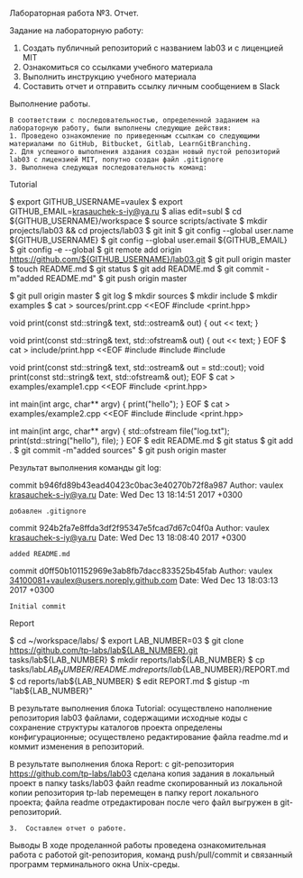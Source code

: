 Лабораторная работа №3. Отчет.

Задание на лабораторную работу:

1. Создать публичный репозиторий с названием lab03 и с лиценцией MIT 
2. Ознакомиться со ссылками учебного материала 
3. Выполнить инструкцию учебного материала 
4. Составить отчет и отправить ссылку личным сообщением в Slack 

Выполнение работы.
	
	В соответствии с последовательностью, определенной заданием на лабораторную работу, были выполнены следующие действия:
	1. Проведено ознакомление по приведенным ссылкам со следующими материалами по GitHub, Bitbucket, Gitlab, LearnGitBranching.
	2. Для успешного выполнения аздания создан новый пустой репозиторий lab03 с лицензией MIT, попутно создан файл .gitignore 
	3. Выполнена следующая последовательность команд:

Tutorial

$ export GITHUB_USERNAME=vaulex
$ export GITHUB_EMAIL=krasauchek-s-iy@ya.ru
$ alias edit=subl
$ cd ${GITHUB_USERNAME}/workspace
$ source scripts/activate
$ mkdir projects/lab03 && cd projects/lab03
$ git init
$ git config --global user.name ${GITHUB_USERNAME}
$ git config --global user.email ${GITHUB_EMAIL}
$ git config -e --global
$ git remote add origin https://github.com/${GITHUB_USERNAME}/lab03.git
$ git pull origin master
$ touch README.md
$ git status
$ git add README.md
$ git commit -m"added README.md"
$ git push origin master

$ git pull origin master
$ git log
$ mkdir sources
$ mkdir include
$ mkdir examples
$ cat > sources/print.cpp <<EOF
#include <print.hpp>

void print(const std::string& text, std::ostream& out) {
  out << text;
}

void print(const std::string& text, std::ofstream& out) {
  out << text;
}
EOF
$ cat > include/print.hpp <<EOF
#include <string>
#include <fstream>
#include <iostream>

void print(const std::string& text, std::ostream& out = std::cout);
void print(const std::string& text, std::ofstream& out);
EOF
$ cat > examples/example1.cpp <<EOF
#include <print.hpp>

int main(int argc, char** argv) {
  print("hello");
}
EOF
$ cat > examples/example2.cpp <<EOF
#include <fstream>
#include <print.hpp>

int main(int argc, char** argv) {
  std::ofstream file("log.txt");
  print(std::string("hello"), file);
}
EOF
$ edit README.md
$ git status
$ git add .
$ git commit -m"added sources"
$ git push origin master

Результат выполнения команды git log:

commit b946fd89b43ead40423c0bac3e40270b72f8a987
Author: vaulex <krasauchek-s-iy@ya.ru>
Date:   Wed Dec 13 18:14:51 2017 +0300

    добавлен .gitignore

commit 924b2fa7e8ffda3df2f95347e5fcad7d67c04f0a
Author: vaulex <krasauchek-s-iy@ya.ru>
Date:   Wed Dec 13 18:08:40 2017 +0300

    added README.md

commit d0ff50b101152969e3ab8fb7dacc833525b45fab
Author: vaulex <34100081+vaulex@users.noreply.github.com>
Date:   Wed Dec 13 18:03:13 2017 +0300

    Initial commit

Report

$ cd ~/workspace/labs/
$ export LAB_NUMBER=03
$ git clone https://github.com/tp-labs/lab${LAB_NUMBER}.git tasks/lab${LAB_NUMBER}
$ mkdir reports/lab${LAB_NUMBER}
$ cp tasks/lab${LAB_NUMBER}/README.md reports/lab${LAB_NUMBER}/REPORT.md
$ cd reports/lab${LAB_NUMBER}
$ edit REPORT.md
$ gistup -m "lab${LAB_NUMBER}"


В результате выполнения блока Tutorial:
	осуществлено наполнение репозитория lab03 файлами, содержащими исходные коды с сохранение структуры каталогов проекта определены конфигурационные;
	осуществлено редактирование файла readme.md и коммит изменения в репозиторий.
	
В результате выполнения блока Report:
	с git-репозитория https://github.com/tp-labs/lab03 сделана копия задания в локальный проект в папку tasks/lab03
	файл readme скопированный из локальной копии репозитория tp-lab перемещен в папку report локального проекта;
	файла readme отредактирован после чего файл выгружен в git-репозиторий.
	 
	3.	Составлен отчет о работе.

	
 Выводы
	В ходе проделанной работы проведена ознакомительная работа с работой git-репозитория, команд push/pull/commit  и связанный программ терминального окна Unix-среды.
